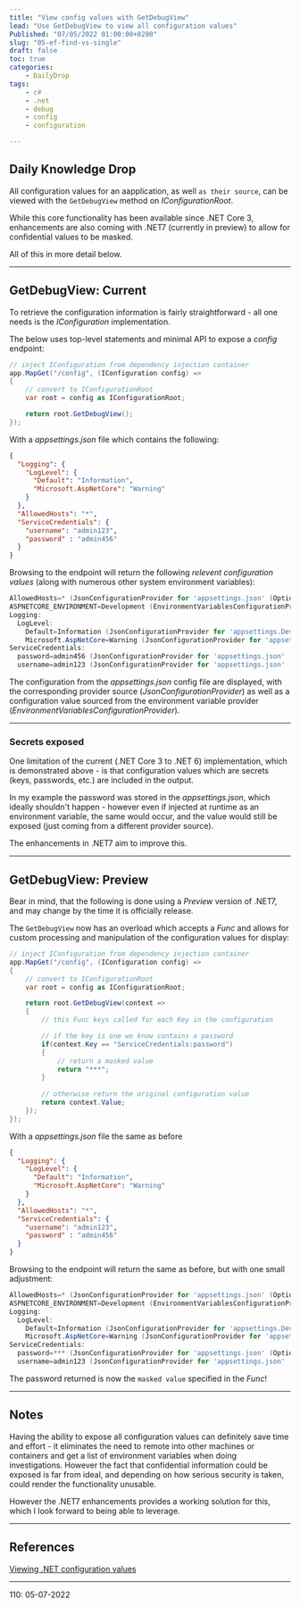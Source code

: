 ```yaml
---
title: "View config values with GetDebugView"
lead: "Use GetDebugView to view all configuration values"
Published: "07/05/2022 01:00:00+0200"
slug: "05-ef-find-vs-single"
draft: false
toc: true
categories:
    - DailyDrop
tags:
    - c#
    - .net
    - debug
    - config
    - configuration

---
```


## Daily Knowledge Drop

All configuration values for an aapplication, as well `as their source`, can be viewed with the `GetDebugView` method on _IConfigurationRoot_.

While this core functionality has been available since .NET Core 3, enhancements are also coming with .NET7 (currently in preview) to allow for confidential values to be masked.

All of this in more detail below.

---

## GetDebugView: Current

To retrieve the configuration information is fairly straightforward - all one needs is the _IConfiguration_ implementation.

The below uses top-level statements and minimal API to expose a _config_ endpoint:

``` csharp
// inject IConfiguration from dependency injection container
app.MapGet("/config", (IConfiguration config) =>
{
    // convert to IConfigurationRoot
    var root = config as IConfigurationRoot;

    return root.GetDebugView();
});
```

With a _appsettings.json_ file which contains the following:

``` json
{
  "Logging": {
    "LogLevel": {
      "Default": "Information",
      "Microsoft.AspNetCore": "Warning"
    }
  },
  "AllowedHosts": "*",
  "ServiceCredentials": {
    "username": "admin123",
    "password" : "admin456"
  }
}
```

Browsing to the endpoint will return the following _relevent configuration values_ (along with numerous other system environment variables):

``` powershell
AllowedHosts=* (JsonConfigurationProvider for 'appsettings.json' (Optional))
ASPNETCORE_ENVIRONMENT=Development (EnvironmentVariablesConfigurationProvider Prefix: '')
Logging:
  LogLevel:
    Default=Information (JsonConfigurationProvider for 'appsettings.Development.json' (Optional))
    Microsoft.AspNetCore=Warning (JsonConfigurationProvider for 'appsettings.Development.json' (Optional))
ServiceCredentials:
  password=admin456 (JsonConfigurationProvider for 'appsettings.json' (Optional))
  username=admin123 (JsonConfigurationProvider for 'appsettings.json' (Optional))
```

The configuration from the _appsettings.json_ config file are displayed, with the corresponding provider source (_JsonConfigurationProvider_) as well as a configuration value sourced from the environment variable provider (_EnvironmentVariablesConfigurationProvider_).

---

### Secrets exposed

One limitation of the current (.NET Core 3 to .NET 6) implementation, which is demonstrated above - is that configuration values which are secrets (keys, passwords, etc.) are included in the output.

In my example the password was stored in the _appsettings.json_, which ideally shouldn't happen - however even if injected at runtime as an environment variable, the same would occur, and the value would still be exposed (just coming from a different provider source).

The enhancements in .NET7 aim to improve this.

---

## GetDebugView: Preview

Bear in mind, that the following is done using a _Preview_ version of .NET7, and may change by the time it is officially release.

The `GetDebugView` now has an overload which accepts a _Func_ and allows for custom processing and manipulation of the configuration values for display:

``` csharp
// inject IConfiguration from dependency injection container
app.MapGet("/config", (IConfiguration config) =>
{
    // convert to IConfigurationRoot
    var root = config as IConfigurationRoot;

    return root.GetDebugView(context =>
    {
        // this Func keys called for each Key in the configuration

        // if the key is one we know contains a password
        if(context.Key == "ServiceCredentials:password")
        {
            // return a masked value
            return "***";
        }
        
        // otherwise return the original configuration value
        return context.Value;
    });
});
```

With a _appsettings.json_ file the same as before

``` json
{
  "Logging": {
    "LogLevel": {
      "Default": "Information",
      "Microsoft.AspNetCore": "Warning"
    }
  },
  "AllowedHosts": "*",
  "ServiceCredentials": {
    "username": "admin123",
    "password" : "admin456"
  }
}
```

Browsing to the endpoint will return the same as before, but with one small adjustment: 

``` powershell
AllowedHosts=* (JsonConfigurationProvider for 'appsettings.json' (Optional))
ASPNETCORE_ENVIRONMENT=Development (EnvironmentVariablesConfigurationProvider Prefix: '')
Logging:
  LogLevel:
    Default=Information (JsonConfigurationProvider for 'appsettings.Development.json' (Optional))
    Microsoft.AspNetCore=Warning (JsonConfigurationProvider for 'appsettings.Development.json' (Optional))
ServiceCredentials:
  password=*** (JsonConfigurationProvider for 'appsettings.json' (Optional))
  username=admin123 (JsonConfigurationProvider for 'appsettings.json' (Optional))
```

The password returned is now the `masked value` specified in the _Func_!

---

## Notes

Having the ability to expose all configuration values can definitely save time and effort - it eliminates the need to remote into other machines or containers and get a list of environment variables when doing investigations. However the fact that confidential information could be exposed is far from ideal, and depending on how serious security is taken, could render the functionality unusable.

However the .NET7 enhancements provides a working solution for this, which I look forward to being able to leverage.

---

## References

[Viewing .NET configuration values](https://dunnhq.com/posts/2022/viewing-configuration-values/)  

---

<?# DailyDrop ?>110: 05-07-2022<?#/ DailyDrop ?>

